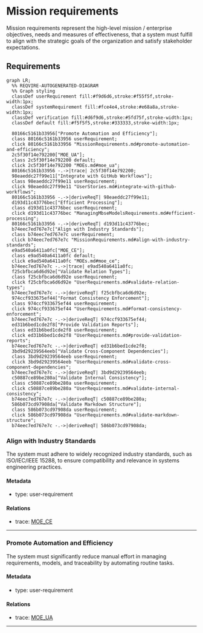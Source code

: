 # Mission requirements
Mission requirements represent the high-level mission / enterprise  objectives, needs and measures of effectiveness, that a system must fulfill to align with the strategic goals of the organization and satisfy stakeholder expectations.

## Requirements
```mermaid
graph LR;
  %% REQVIRE-AUTOGENERATED-DIAGRAM
  %% Graph styling
  classDef userRequirement fill:#f9d6d6,stroke:#f55f5f,stroke-width:1px;
  classDef systemRequirement fill:#fce4e4,stroke:#e68a8a,stroke-width:1px;
  classDef verification fill:#d6f9d6,stroke:#5fd75f,stroke-width:1px;
  classDef default fill:#f5f5f5,stroke:#333333,stroke-width:1px;

  80166c5161b33956["Promote Automation and Efficiency"];
  class 80166c5161b33956 userRequirement;
  click 80166c5161b33956 "MissionRequirements.md#promote-automation-and-efficiency";
  2c5f30f14e792200["MOE_UA"];
  class 2c5f30f14e792200 default;
  click 2c5f30f14e792200 "MOEs.md#moe_ua";
  80166c5161b33956 -.->|trace| 2c5f30f14e792200;
  98eaeddc27f99e11["Integrate with GitHub Workflows"];
  class 98eaeddc27f99e11 userRequirement;
  click 98eaeddc27f99e11 "UserStories.md#integrate-with-github-workflows";
  80166c5161b33956 -.->|deriveReqT| 98eaeddc27f99e11;
  d193d11c43776bec["Efficient Processing"];
  class d193d11c43776bec userRequirement;
  click d193d11c43776bec "ManagingMbseModelsRequirements.md#efficient-processing";
  80166c5161b33956 -.->|deriveReqT| d193d11c43776bec;
  b74eec7ed767e7c["Align with Industry Standards"];
  class b74eec7ed767e7c userRequirement;
  click b74eec7ed767e7c "MissionRequirements.md#align-with-industry-standards";
  e9ad540a6411a0fc["MOE_CE"];
  class e9ad540a6411a0fc default;
  click e9ad540a6411a0fc "MOEs.md#moe_ce";
  b74eec7ed767e7c -.->|trace| e9ad540a6411a0fc;
  f25cbfbca6d6d92e["Validate Relation Types"];
  class f25cbfbca6d6d92e userRequirement;
  click f25cbfbca6d6d92e "UserRequirements.md#validate-relation-types";
  b74eec7ed767e7c -.->|deriveReqT| f25cbfbca6d6d92e;
  974ccf933675ef44["Format Consistency Enforcement"];
  class 974ccf933675ef44 userRequirement;
  click 974ccf933675ef44 "UserRequirements.md#format-consistency-enforcement";
  b74eec7ed767e7c -.->|deriveReqT| 974ccf933675ef44;
  ed31b6bed1cde2f8["Provide Validation Reports"];
  class ed31b6bed1cde2f8 userRequirement;
  click ed31b6bed1cde2f8 "UserRequirements.md#provide-validation-reports";
  b74eec7ed767e7c -.->|deriveReqT| ed31b6bed1cde2f8;
  3bd9d29239564eeb["Validate Cross-Component Dependencies"];
  class 3bd9d29239564eeb userRequirement;
  click 3bd9d29239564eeb "UserRequirements.md#validate-cross-component-dependencies";
  b74eec7ed767e7c -.->|deriveReqT| 3bd9d29239564eeb;
  c50887ce89be280a["Validate Internal Consistency"];
  class c50887ce89be280a userRequirement;
  click c50887ce89be280a "UserRequirements.md#validate-internal-consistency";
  b74eec7ed767e7c -.->|deriveReqT| c50887ce89be280a;
  586b073cd97908da["Validate Markdown Structure"];
  class 586b073cd97908da userRequirement;
  click 586b073cd97908da "UserRequirements.md#validate-markdown-structure";
  b74eec7ed767e7c -.->|deriveReqT| 586b073cd97908da;
```
### Align with Industry Standards

The system must adhere to widely recognized industry standards, such as ISO/IEC/IEEE 15288, to ensure compatibility and relevance in systems engineering practices.

#### Metadata
  * type: user-requirement

#### Relations
  * trace: [MOE_CE](MOEs.md#moe_ce)
---

### Promote Automation and Efficiency

The system must significantly reduce manual effort in managing requirements, models, and traceability by automating routine tasks.

#### Metadata
  * type: user-requirement

#### Relations
  * trace: [MOE_UA](MOEs.md#moe_ua)
---